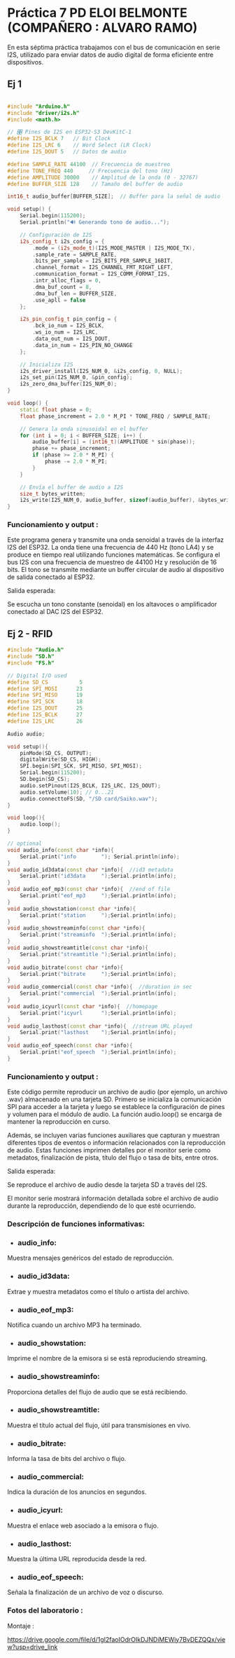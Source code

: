 # Práctica 7 PD ELOI BELMONTE (COMPAÑERO : ALVARO RAMO)

En esta séptima práctica trabajamos con el bus de comunicación en serie I2S, utilizado para enviar datos de audio digital de forma eficiente entre dispositivos.

## Ej 1

```c++

#include "Arduino.h"
#include "driver/i2s.h"
#include <math.h>

// 🎛 Pines de I2S en ESP32-S3 DevKitC-1
#define I2S_BCLK 7   // Bit Clock
#define I2S_LRC 6    // Word Select (LR Clock)
#define I2S_DOUT 5   // Datos de audio

#define SAMPLE_RATE 44100  // Frecuencia de muestreo
#define TONE_FREQ 440     // Frecuencia del tono (Hz)
#define AMPLITUDE 30000    // Amplitud de la onda (0 - 32767)
#define BUFFER_SIZE 128    // Tamaño del buffer de audio

int16_t audio_buffer[BUFFER_SIZE];  // Buffer para la señal de audio

void setup() {
    Serial.begin(115200);
    Serial.println("🔊 Generando tono de audio...");

    // Configuración de I2S
    i2s_config_t i2s_config = {
        .mode = (i2s_mode_t)(I2S_MODE_MASTER | I2S_MODE_TX),
        .sample_rate = SAMPLE_RATE,
        .bits_per_sample = I2S_BITS_PER_SAMPLE_16BIT,
        .channel_format = I2S_CHANNEL_FMT_RIGHT_LEFT,
        .communication_format = I2S_COMM_FORMAT_I2S,
        .intr_alloc_flags = 0,
        .dma_buf_count = 8,
        .dma_buf_len = BUFFER_SIZE,
        .use_apll = false
    };

    i2s_pin_config_t pin_config = {
        .bck_io_num = I2S_BCLK,
        .ws_io_num = I2S_LRC,
        .data_out_num = I2S_DOUT,
        .data_in_num = I2S_PIN_NO_CHANGE
    };

    // Inicializa I2S
    i2s_driver_install(I2S_NUM_0, &i2s_config, 0, NULL);
    i2s_set_pin(I2S_NUM_0, &pin_config);
    i2s_zero_dma_buffer(I2S_NUM_0);
}

void loop() {
    static float phase = 0;
    float phase_increment = 2.0 * M_PI * TONE_FREQ / SAMPLE_RATE;

    // Genera la onda sinusoidal en el buffer
    for (int i = 0; i < BUFFER_SIZE; i++) {
        audio_buffer[i] = (int16_t)(AMPLITUDE * sin(phase));
        phase += phase_increment;
        if (phase >= 2.0 * M_PI) {
            phase -= 2.0 * M_PI;
        }
    }

    // Envía el buffer de audio a I2S
    size_t bytes_written;
    i2s_write(I2S_NUM_0, audio_buffer, sizeof(audio_buffer), &bytes_written, portMAX_DELAY);
}

```
### Funcionamiento y output :

Este programa genera y transmite una onda senoidal a través de la interfaz I2S del ESP32. La onda tiene una frecuencia de 440 Hz (tono LA4) y se produce en tiempo real utilizando funciones matemáticas. Se configura el bus I2S con una frecuencia de muestreo de 44100 Hz y resolución de 16 bits. El tono se transmite mediante un buffer circular de audio al dispositivo de salida conectado al ESP32.

Salida esperada:

Se escucha un tono constante (senoidal) en los altavoces o amplificador conectado al DAC I2S del ESP32.


## Ej 2 - RFID

```c++
#include "Audio.h"
#include "SD.h"
#include "FS.h"

// Digital I/O used
#define SD_CS          5
#define SPI_MOSI      23
#define SPI_MISO      19
#define SPI_SCK       18
#define I2S_DOUT      25
#define I2S_BCLK      27
#define I2S_LRC       26

Audio audio;

void setup(){
    pinMode(SD_CS, OUTPUT);
    digitalWrite(SD_CS, HIGH);
    SPI.begin(SPI_SCK, SPI_MISO, SPI_MOSI);
    Serial.begin(115200);
    SD.begin(SD_CS);
    audio.setPinout(I2S_BCLK, I2S_LRC, I2S_DOUT);
    audio.setVolume(10); // 0...21
    audio.connecttoFS(SD, "/SD card/Saiko.wav");
}

void loop(){
    audio.loop();
}

// optional
void audio_info(const char *info){
    Serial.print("info        "); Serial.println(info);
}
void audio_id3data(const char *info){  //id3 metadata
    Serial.print("id3data     ");Serial.println(info);
}
void audio_eof_mp3(const char *info){  //end of file
    Serial.print("eof_mp3     ");Serial.println(info);
}
void audio_showstation(const char *info){
    Serial.print("station     ");Serial.println(info);
}
void audio_showstreaminfo(const char *info){
    Serial.print("streaminfo  ");Serial.println(info);
}
void audio_showstreamtitle(const char *info){
    Serial.print("streamtitle ");Serial.println(info);
}
void audio_bitrate(const char *info){
    Serial.print("bitrate     ");Serial.println(info);
}
void audio_commercial(const char *info){  //duration in sec
    Serial.print("commercial  ");Serial.println(info);
}
void audio_icyurl(const char *info){  //homepage
    Serial.print("icyurl      ");Serial.println(info);
}
void audio_lasthost(const char *info){  //stream URL played
    Serial.print("lasthost    ");Serial.println(info);
}
void audio_eof_speech(const char *info){
    Serial.print("eof_speech  ");Serial.println(info);
}
```
### Funcionamiento y output :
Este código permite reproducir un archivo de audio (por ejemplo, un archivo .wav) almacenado en una tarjeta SD. Primero se inicializa la comunicación SPI para acceder a la tarjeta y luego se establece la configuración de pines y volumen para el módulo de audio. La función audio.loop() se encarga de mantener la reproducción en curso.

Además, se incluyen varias funciones auxiliares que capturan y muestran diferentes tipos de eventos o información relacionados con la reproducción de audio. Estas funciones imprimen detalles por el monitor serie como metadatos, finalización de pista, título del flujo o tasa de bits, entre otros.

Salida esperada:

Se reproduce el archivo de audio desde la tarjeta SD a través del I2S.

El monitor serie mostrará información detallada sobre el archivo de audio durante la reproducción, dependiendo de lo que esté ocurriendo.

### Descripción de funciones informativas:
 - ### audio_info: 
 Muestra mensajes genéricos del estado de reproducción.

 - ### audio_id3data: 
 Extrae y muestra metadatos como el título o artista del archivo.

 - ### audio_eof_mp3: 
 Notifica cuando un archivo MP3 ha terminado.

 - ### audio_showstation: 
 Imprime el nombre de la emisora si se está reproduciendo streaming.

 - ### audio_showstreaminfo: 
 Proporciona detalles del flujo de audio que se está recibiendo.

 - ### audio_showstreamtitle: 
 Muestra el título actual del flujo, útil para transmisiones en vivo.

 - ### audio_bitrate: 
 Informa la tasa de bits del archivo o flujo.

 - ### audio_commercial:
Indica la duración de los anuncios en segundos.

 - ### audio_icyurl: 
 Muestra el enlace web asociado a la emisora o flujo.

 - ### audio_lasthost: 
 Muestra la última URL reproducida desde la red.

 - ### audio_eof_speech:
  Señala la finalización de un archivo de voz o discurso.
### Fotos del laboratorio :

Montaje : 

https://drive.google.com/file/d/1gI2faoIOdrOIkDJNDiMEWiy7BvDEZQQx/view?usp=drive_link
